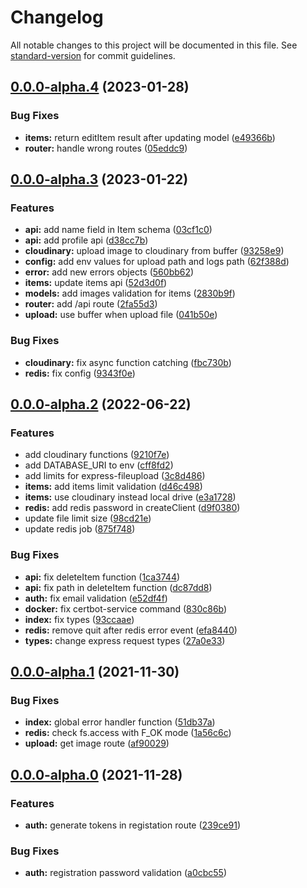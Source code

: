 # Changelog

All notable changes to this project will be documented in this file. See [standard-version](https://github.com/conventional-changelog/standard-version) for commit guidelines.

## [0.0.0-alpha.4](https://github.com/rudnovd/laundry-labels-app-api/compare/v0.0.0-alpha.3...v0.0.0-alpha.4) (2023-01-28)


### Bug Fixes

* **items:** return editItem result after updating model ([e49366b](https://github.com/rudnovd/laundry-labels-app-api/commit/e49366b7e0bdffd8b81378352e10db87f61addd3))
* **router:** handle wrong routes ([05eddc9](https://github.com/rudnovd/laundry-labels-app-api/commit/05eddc94e468dae84cb355af3b55c2faf6743948))

## [0.0.0-alpha.3](https://github.com/rudnovd/laundry-labels-app-api/compare/v0.0.0-alpha.2...v0.0.0-alpha.3) (2023-01-22)


### Features

* **api:** add name field in Item schema ([03cf1c0](https://github.com/rudnovd/laundry-labels-app-api/commit/03cf1c07e0405f681c63ec23534152561a54e36a))
* **api:** add profile api ([d38cc7b](https://github.com/rudnovd/laundry-labels-app-api/commit/d38cc7bb91bd506ecfa67fe4bc3f9ad60801f1d0))
* **cloudinary:** upload image to cloudinary from buffer ([93258e9](https://github.com/rudnovd/laundry-labels-app-api/commit/93258e9423165b46fc4bed4ca7ef837a6fde1802))
* **config:** add env values for upload path and logs path ([62f388d](https://github.com/rudnovd/laundry-labels-app-api/commit/62f388d72aa839bb2dcd887526ce692251e3d350))
* **error:** add new errors objects ([560bb62](https://github.com/rudnovd/laundry-labels-app-api/commit/560bb6254b5e08a23a1c9b094917fc252bb7b41b))
* **items:** update items api ([52d3d0f](https://github.com/rudnovd/laundry-labels-app-api/commit/52d3d0f5ab02adcd1bbebf91c38d77b298e87d5d))
* **models:** add images validation for items ([2830b9f](https://github.com/rudnovd/laundry-labels-app-api/commit/2830b9fc48694127f25b5cd75142a632c04a9445))
* **router:** add /api route ([2fa55d3](https://github.com/rudnovd/laundry-labels-app-api/commit/2fa55d3361444727db805d8ba6a2e98a7ee51169))
* **upload:** use buffer when upload file ([041b50e](https://github.com/rudnovd/laundry-labels-app-api/commit/041b50e78d456713e998dc9ef1f0c193aa60ab6b))


### Bug Fixes

* **cloudinary:** fix async function catching ([fbc730b](https://github.com/rudnovd/laundry-labels-app-api/commit/fbc730b5dc2965d423b74e4226271c14b09e0783))
* **redis:** fix config ([9343f0e](https://github.com/rudnovd/laundry-labels-app-api/commit/9343f0ed9678f6a907d605037dc8c8f76ef6c320))

## [0.0.0-alpha.2](https://github.com/rudnovd/laundry-labels-app-api/compare/v0.0.0-alpha.1...v0.0.0-alpha.2) (2022-06-22)


### Features

* add cloudinary functions ([9210f7e](https://github.com/rudnovd/laundry-labels-app-api/commit/9210f7ef1600671c29a933edff4045f18ae65eba))
* add DATABASE_URI to env ([cff8fd2](https://github.com/rudnovd/laundry-labels-app-api/commit/cff8fd25c24f79a26da473be21a3c31577c259af))
* add limits for express-fileupload ([3c8d486](https://github.com/rudnovd/laundry-labels-app-api/commit/3c8d48610a9cc10ec97e1863303dfb110fcbd76b))
* **items:** add items limit validation ([d46c498](https://github.com/rudnovd/laundry-labels-app-api/commit/d46c498e3e5bfe084c6d33b8f02c12b9dddfac01))
* **items:** use cloudinary instead local drive ([e3a1728](https://github.com/rudnovd/laundry-labels-app-api/commit/e3a17285c6ddc9bcf7687909a582f2bc34a714a3))
* **redis:** add redis password in createClient ([d9f0380](https://github.com/rudnovd/laundry-labels-app-api/commit/d9f03800d49c1fa4212092b4cf5cda3c14e267c5))
* update file limit size ([98cd21e](https://github.com/rudnovd/laundry-labels-app-api/commit/98cd21ed361b349bb1d95717d16cd32f3603956d))
* update redis job ([875f748](https://github.com/rudnovd/laundry-labels-app-api/commit/875f748e9dd5b06fda66f56d9a88fee98caa8819))


### Bug Fixes

* **api:** fix deleteItem function ([1ca3744](https://github.com/rudnovd/laundry-labels-app-api/commit/1ca37441cbb598052ce02280d9ce8ab7ed1feaf3))
* **api:** fix path in deleteItem function ([dc87dd8](https://github.com/rudnovd/laundry-labels-app-api/commit/dc87dd868ac421b714f78f8d9a81e9f8ac1205be))
* **auth:** fix email validation ([e52df4f](https://github.com/rudnovd/laundry-labels-app-api/commit/e52df4f4be68e50235efe7f8c74c1a3cafeb7074))
* **docker:** fix certbot-service command ([830c86b](https://github.com/rudnovd/laundry-labels-app-api/commit/830c86b3e58f6b97a62cb0dd64bb8be8fb1eff08))
* **index:** fix types ([93ccaae](https://github.com/rudnovd/laundry-labels-app-api/commit/93ccaaee9f3c6016c4584c1f80bee1daec63f204))
* **redis:** remove quit after redis error event ([efa8440](https://github.com/rudnovd/laundry-labels-app-api/commit/efa844026f6e32a05d8f6276cb77beb9b59aa1ed))
* **types:** change express request types ([27a0e33](https://github.com/rudnovd/laundry-labels-app-api/commit/27a0e338dff89e20e5a500594b0e74899c1e66cc))

## [0.0.0-alpha.1](https://github.com/rudnovd/laundry-labels-app-api/compare/v0.0.0-alpha.0...v0.0.0-alpha.1) (2021-11-30)


### Bug Fixes

* **index:** global error handler function ([51db37a](https://github.com/rudnovd/laundry-labels-app-api/commit/51db37a077ea8993e825e8d784e6df43b128f638))
* **redis:** check fs.access with F_OK mode ([1a56c6c](https://github.com/rudnovd/laundry-labels-app-api/commit/1a56c6c74ce4943caef7994145b0b87f735d883d))
* **upload:** get image route ([af90029](https://github.com/rudnovd/laundry-labels-app-api/commit/af900293b69e2140dc83a2df763c72d1b24a589f))

## [0.0.0-alpha.0](https://github.com/rudnovd/laundry-labels-app-api/compare/v0.0.0...v0.0.0-alpha.0) (2021-11-28)

### Features

- **auth:** generate tokens in registation route ([239ce91](https://github.com/rudnovd/laundry-labels-app-api/commit/239ce91322e1bb837c19801636c407378f4577bc))

### Bug Fixes

- **auth:** registration password validation ([a0cbc55](https://github.com/rudnovd/laundry-labels-app-api/commit/a0cbc55e4dd37b953b471ef409d2e75e450ff895))

